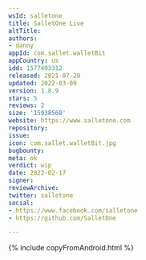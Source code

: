 ```yaml
---
wsId: salletone
title: SalletOne Live
altTitle: 
authors:
- danny
appId: com.sallet.walletBit
appCountry: us
idd: 1577493312
released: 2021-07-29
updated: 2022-03-09
version: 1.8.9
stars: 5
reviews: 2
size: '15938560'
website: https://www.salletone.com
repository: 
issue: 
icon: com.sallet.walletBit.jpg
bugbounty: 
meta: ok
verdict: wip
date: 2022-02-17
signer: 
reviewArchive: 
twitter: salletone
social:
- https://www.facebook.com/salletone
- https://github.com/SalletOne

---
```


{% include copyFromAndroid.html %}
